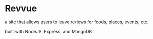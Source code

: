 # Revvue
a site that allows users to leave reviews for foods, places, events, etc.

built with NodeJS, Express, and MongoDB
